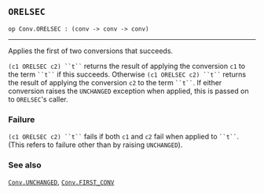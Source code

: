 ## `ORELSEC`

``` hol4
op Conv.ORELSEC : (conv -> conv -> conv)
```

------------------------------------------------------------------------

Applies the first of two conversions that succeeds.

``` (c1 ORELSEC c2) ``t`` ``` returns the result of applying the
conversion `c1` to the term ``` ``t`` ``` if this succeeds. Otherwise
``` (c1 ORELSEC c2) ``t`` ``` returns the result of applying the
conversion `c2` to the term ``` ``t`` ```. If either conversion raises
the `UNCHANGED` exception when applied, this is passed on to `ORELSEC`'s
caller.

### Failure

``` (c1 ORELSEC c2) ``t`` ``` fails if both `c1` and `c2` fail when
applied to ``` ``t`` ```. (This refers to failure other than by raising
`UNCHANGED`).

### See also

[`Conv.UNCHANGED`](#Conv.UNCHANGED),
[`Conv.FIRST_CONV`](#Conv.FIRST_CONV)
